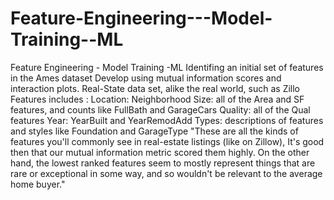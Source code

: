 # Feature-Engineering---Model-Training--ML
Feature Engineering - Model Training -ML
 Identifing an initial set of features in the Ames dataset 
 Develop using mutual information scores and interaction plots.
 Real-State data set, alike the real world, such as Zillo
 Features includes :
 Location: Neighborhood
Size: all of the Area and SF features, and counts like FullBath and GarageCars
Quality: all of the Qual features
Year: YearBuilt and YearRemodAdd
Types: descriptions of features and styles like Foundation and GarageType
"These are all the kinds of features you'll commonly see in real-estate listings (like on Zillow), It's good then that our mutual information metric scored them highly. On the other hand, the lowest ranked features seem to mostly represent things that are rare or exceptional in some way, and so wouldn't be relevant to the average home buyer."
